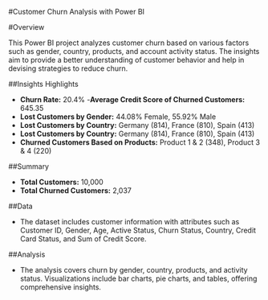 #Customer Churn Analysis with Power BI

#Overview

This Power BI project analyzes customer churn based on various factors such as gender, country, products, and account activity status. The insights aim to provide a better understanding of customer behavior and help in devising strategies to reduce churn.

##Insights Highlights

- **Churn Rate:** 20.4%
-**Average Credit Score of Churned Customers:** 645.35
- **Lost Customers by Gender:** 44.08% Female, 55.92% Male
- **Lost Customers by Country:** Germany (814), France (810), Spain (413)
- **Lost Customers by Country:** Germany (814), France (810), Spain (413)
- **Churned Customers Based on Products:** Product 1 & 2 (348), Product 3 & 4 (220)

##Summary

- **Total Customers:** 10,000
- **Total Churned Customers:** 2,037

##Data

- The dataset includes customer information with attributes such as Customer ID, Gender, Age, Active Status, Churn Status, Country, Credit Card Status, and Sum of Credit Score.


##Analysis

- The analysis covers churn by gender, country, products, and activity status. Visualizations include bar charts, pie charts, and tables, offering comprehensive insights.
